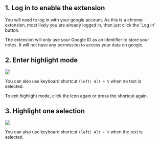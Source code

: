 ## 1. Log in to enable the extension

You will need to log in with your google account. As this is a chrome extension, 
most likely you are already logged in, then just click the 'Log in' button.

The extension will only use your Google ID as an identifier to store your notes. 
It will not have any permission to access your data on google. 


## 2. Enter highlight mode 

![](https://github.com/lpimem/hlc/raw/38c2d7d0ea2a08ac23c67bd0608441b27b0dfced/screenshots/highlight%20mode.gif)

You can also use keyboard shortcut `(left) Alt + V` when no text is selected. 

To exit highlight mode, click the icon again or press the shortcut again. 


## 3. Highlight one selection 

![](https://github.com/lpimem/hlc/raw/38c2d7d0ea2a08ac23c67bd0608441b27b0dfced/screenshots/highlight%20once.gif) 

You can also use keyboard shortcut `(left) Alt + V` when the text is selected. 


